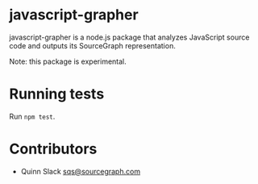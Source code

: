 javascript-grapher
==================

javascript-grapher is a node.js package that analyzes JavaScript source code and outputs its
SourceGraph representation.

Note: this package is experimental.


Running tests
=============

Run `npm test`.


Contributors
============

* Quinn Slack <sqs@sourcegraph.com>

